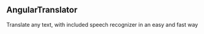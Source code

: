 ## AngularTranslator 

<p>
  Translate any text, with included speech recognizer in an easy and fast way
</p>

